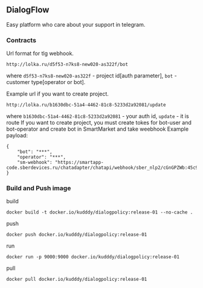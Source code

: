 ## DialogFlow

Easy platform who care about your support in telegram.


### Contracts
Url format for tlg webhook.
```
http://lolka.ru/d5f53-n7ks8-new020-as322f/bot
```
where `d5f53-n7ks8-new020-as322f` - project id[auth parameter], `bot` - customer type[operator or bot].


Example url if you want to create project.
```
http://lolka.ru/b1630dbc-51a4-4462-81c8-5233d2a92081/update
```
where `b1630dbc-51a4-4462-81c8-5233d2a92081` - your auth id, `update` - it is route
If you want to create project, you must create tokes for bot-user and bot-operator and create bot in SmartMarket and take weebhook
Example payload:
```
{
    "bot": "***",
    "operator": "***",
    "sm-webhook": "https://smartapp-code.sberdevices.ru/chatadapter/chatapi/webhook/sber_nlp2/cGnGPZWb:45c9c4e54edfcf2cfe505f84e3f338185a334e42"
}
```

### Build and Push image

build
```
docker build -t docker.io/kudddy/dialogpolicy:release-01 --no-cache .
```

push
```
docker push docker.io/kudddy/dialogpolicy:release-01
```

run

```
docker run -p 9000:9000 docker.io/kudddy/dialogpolicy:release-01
```

pull
```
docker pull docker.io/kudddy/dialogpolicy:release-01
```








